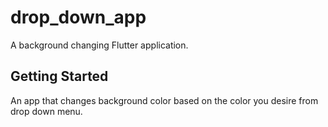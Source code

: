 # drop_down_app

A background changing Flutter application.

## Getting Started

An app that changes background color based on the color you desire from drop down menu.
